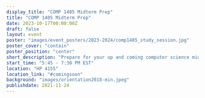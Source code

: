 ```yaml
---
display_title: "COMP 1405 Midterm Prep"
title: "COMP 1405 Midterm Prep"
date: 2023-10-17T00:00:00Z
draft: false
layout: event
poster: "images/event_posters/2023-2024/comp1405_study_session.jpg"
poster_cover: "contain"
poster_position: "center"
short_description: "Prepare for your up and coming computer science midterm!"
start_time: "5:45 - 7:30 PM EST"
location: "HP 4155"
location_link: "#comingsoon"
background: "images/orientation2018-min.jpeg"
publishdate: 2021-11-24
---
```

